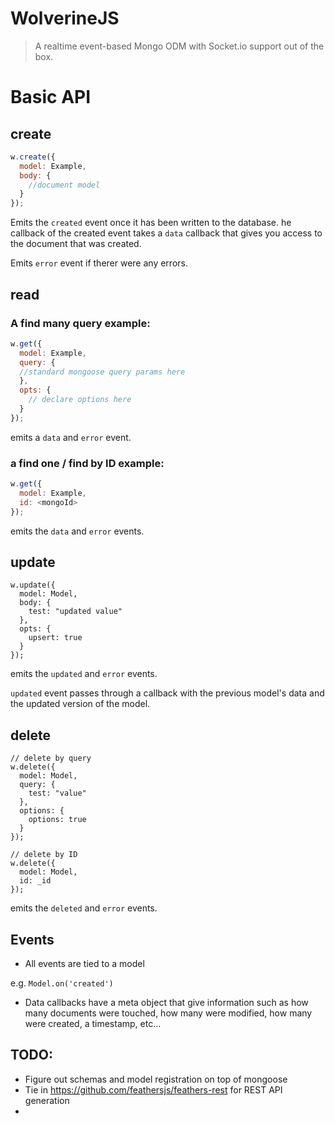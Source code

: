 # WolverineJS

> A realtime event-based  Mongo ODM with Socket.io support out of the box. 

# Basic API

## create

```javascript
w.create({
  model: Example,
  body: {
    //document model
  }
});
```

Emits the `created` event once it has been written to the database. he callback of the created event takes a `data` callback that gives you access to the document that was created.

Emits `error` event if therer were any errors.

## read

### A find many query example:

```javascript
w.get({
  model: Example,
  query: {
  //standard mongoose query params here
  },
  opts: {
    // declare options here
  }
});
```

emits a `data` and `error` event.

### a find one / find by ID example:

```javascript
w.get({
  model: Example,
  id: <mongoId>  
});
```

emits the `data` and `error` events.

## update

```
w.update({
  model: Model,
  body: {
    test: "updated value"
  },
  opts: {
    upsert: true
  }
});
```

emits the `updated` and `error` events.

`updated` event passes through a callback with the previous model's data and the updated version of the model.

## delete

```
// delete by query
w.delete({
  model: Model,
  query: {
    test: "value"
  },
  options: {
    options: true
  }
});

// delete by ID
w.delete({
  model: Model,
  id: _id
});
```

emits the `deleted` and `error` events.

## Events

- All events are tied to a model

e.g. `Model.on('created')`

- Data callbacks have a meta object that give information such as how many documents were touched, how many were modified, how many were created, a timestamp, etc...

## TODO:

- Figure out schemas and model registration on top of mongoose
- Tie in <https://github.com/feathersjs/feathers-rest> for REST API generation
-
